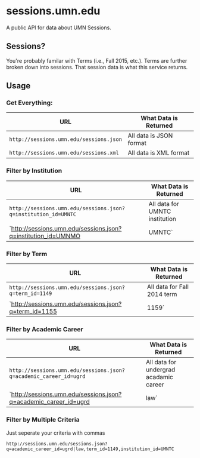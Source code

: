 # sessions.umn.edu

A public API for data about UMN Sessions.

## Sessions?

You're probably familar with Terms (i.e., Fall 2015, etc.). Terms are further broken down into sessions. That session data is what this service returns.

## Usage

### Get Everything:

URL  | What Data is Returned
------------- | -------------
`http://sessions.umn.edu/sessions.json` | All data is JSON format
`http://sessions.umn.edu/sessions.xml` | All data is XML format


### Filter by Institution

URL  | What Data is Returned
------------- | -------------
`http://sessions.umn.edu/sessions.json?q=institution_id=UMNTC` | All data for UMNTC institution
`http://sessions.umn.edu/sessions.json?q=institution_id=UMNMO|UMNTC` | All data for UMNMO and UMNTC institutions

### Filter by Term

URL  | What Data is Returned
------------- | -------------
`http://sessions.umn.edu/sessions.json?q=term_id=1149` | All data for Fall 2014 term
`http://sessions.umn.edu/sessions.json?q=term_id=1155|1159` | All data for Summer 2015 and Fall 2015 terms

### Filter by Academic Career

URL  | What Data is Returned
------------- | -------------
`http://sessions.umn.edu/sessions.json?q=academic_career_id=ugrd` | All data for undergrad acadamic career
`http://sessions.umn.edu/sessions.json?q=academic_career_id=ugrd|law` | All data for undergrad and law academic careers

### Filter by Multiple Criteria

Just seperate your criteria with commas

`http://sessions.umn.edu/sessions.json?q=academic_career_id=ugrd|law,term_id=1149,institution_id=UMNTC`
